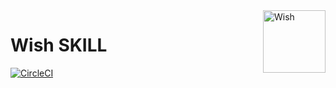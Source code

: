 <img src="https://drive.google.com/file/d/0B-KMfw0KrIBAaFpfN0xFc1FMYmM/view?usp=sharing" alt="Wish" height="100" title="Wish" align="right" />

# Wish SKILL

[![CircleCI](https://img.shields.io/circleci/project/github/nish17/alexa-skill-wish.svg)](https://circleci.com/gh/nish17/alexa-skill-wish)
